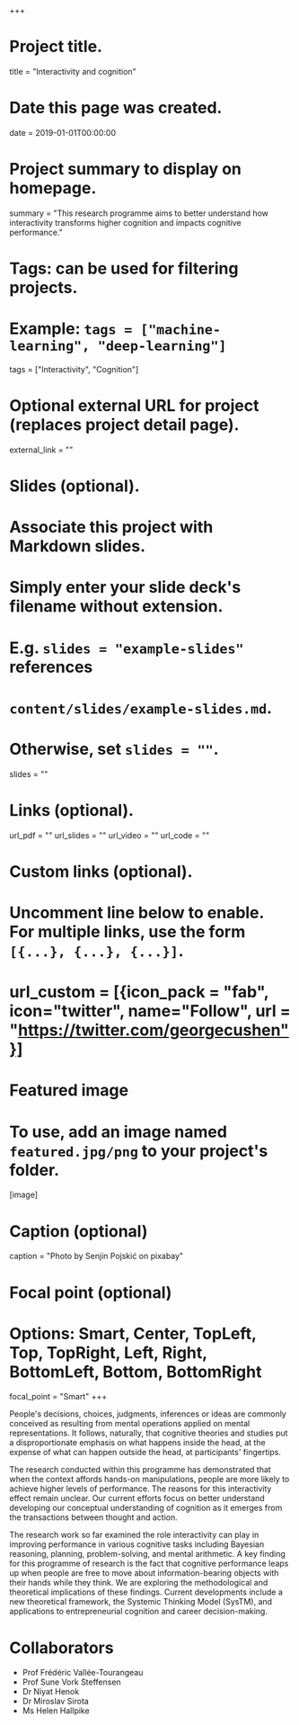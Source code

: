 +++
# Project title.
title = "Interactivity and cognition"

# Date this page was created.
date = 2019-01-01T00:00:00

# Project summary to display on homepage.
summary = "This research programme aims to better understand how interactivity transforms higher cognition and impacts cognitive performance."

# Tags: can be used for filtering projects.
# Example: `tags = ["machine-learning", "deep-learning"]`
tags = ["Interactivity", "Cognition"]

# Optional external URL for project (replaces project detail page).
external_link = ""

# Slides (optional).
#   Associate this project with Markdown slides.
#   Simply enter your slide deck's filename without extension.
#   E.g. `slides = "example-slides"` references 
#   `content/slides/example-slides.md`.
#   Otherwise, set `slides = ""`.
slides = ""

# Links (optional).
url_pdf = ""
url_slides = ""
url_video = ""
url_code = ""

# Custom links (optional).
# Uncomment line below to enable. For multiple links, use the form `[{...}, {...}, {...}]`.
# url_custom = [{icon_pack = "fab", icon="twitter", name="Follow", url = "https://twitter.com/georgecushen"}]

# Featured image
# To use, add an image named `featured.jpg/png` to your project's folder. 
[image]
  # Caption (optional)
  caption = "Photo by Senjin Pojskić on pixabay"
  
  # Focal point (optional)
  # Options: Smart, Center, TopLeft, Top, TopRight, Left, Right, BottomLeft, Bottom, BottomRight
  focal_point = "Smart"
+++

People's decisions, choices, judgments, inferences or ideas are commonly conceived as resulting from mental operations applied on mental representations. It follows, naturally, that cognitive theories and studies put a disproportionate emphasis on what happens inside the head, at the expense of what can happen outside the head, at participants' fingertips. 

The research conducted within this programme has demonstrated that when the context affords hands-on manipulations, people are more likely to achieve higher levels of performance. The reasons for this interactivity effect remain unclear. Our current efforts focus on better understand developing our conceptual understanding of cognition as it emerges from the transactions between thought and action.

The research work so far examined the role interactivity can play in improving performance in various cognitive tasks including Bayesian reasoning, planning, problem-solving, and mental arithmetic. A key finding for this programme of research is the fact that cognitive performance leaps up when people are free to move about information-bearing objects with their hands while they think. We are exploring the methodological and theoretical implications of these findings. Current developments include a new theoretical framework, the Systemic Thinking Model (SysTM), and applications to entrepreneurial cognition and career decision-making.

# Collaborators

- Prof Frédéric Vallée-Tourangeau
- Prof Sune Vork Steffensen
- Dr Niyat Henok
- Dr Miroslav Sirota
- Ms Helen Hallpike

